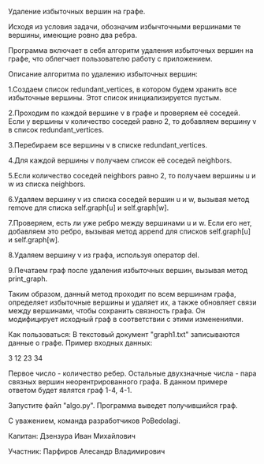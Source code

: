 Удаление избыточных вершин на графе.

Исходя из условия задачи, обозначим избычточными вершинами те вершины, имеющие ровно два ребра.

Программа включает в себя алгоритм удаления избыточных вершин на графе, что облегчает 
пользователю работу с приложением.

Описание алгоритма по удалению избыточных вершин:

1.Создаем список redundant_vertices, в котором будем хранить все избыточные вершины. Этот список инициализируется пустым.

2.Проходим по каждой вершине v в графе и проверяем её соседей. Если у вершины v количество соседей равно 2, то добавляем вершину v в список redundant_vertices.

3.Перебираем все вершины v в списке redundant_vertices.

4.Для каждой вершины v получаем список её соседей neighbors.

5.Если количество соседей neighbors равно 2, то получаем вершины u и w из списка neighbors.

6.Удаляем вершину v из списка соседей вершин u и w, вызывая метод remove для списка self.graph[u] и self.graph[w].

7.Проверяем, есть ли уже ребро между вершинами u и w. Если его нет, добавляем это ребро, вызывая метод append для списков self.graph[u] и self.graph[w].

8.Удаляем вершину v из графа, используя оператор del.

9.Печатаем граф после удаления избыточных вершин, вызывая метод print_graph.

Таким образом, данный метод проходит по всем вершинам графа, определяет избыточные вершины и удаляет их, а также обновляет связи между вершинами, чтобы сохранить 
связность графа. Он модифицирует исходный граф в соответствии с этими изменениями.

Как пользоваться:
В текстовый документ "graph1.txt" записываются данные о графе. 
Пример входных данных:

3 12 23 34 

Первое число - количество ребер. Остальные двухзначные числа - пара связных вершин 
неорентрированного графа. В данном примере ответом будет являтся граф 1-4, 4-1. 

Запустите файл "algo.py". Программа выведет получившийся граф. 

С уважением, команда разработчиков PoBedolagi.

Капитан: Дзензура Иван Михайлович

Участник: Парфиров Алесандр Владимирович
